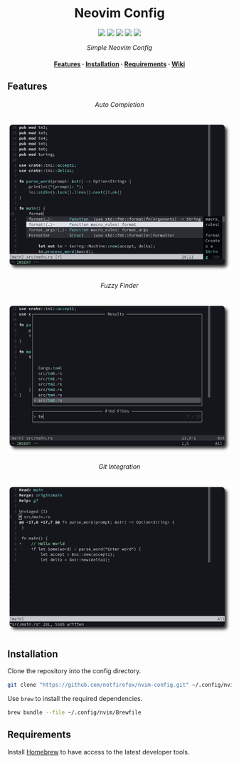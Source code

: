 <h1 align="center">Neovim Config</h1>

<p align="center">
  <a href="https://www.open-std.org/jtc1/sc22/wg14/"><img src="https://img.shields.io/badge/c-%2300599C.svg?style=flat&logo=c&logoColor=white"></a>
  <a href="https://isocpp.org/"><img src="https://img.shields.io/badge/c++-%2300599C.svg?style=flat&logo=c%2B%2B&logoColor=white"></a>
  <a href="https://www.lua.org/"><img src="https://img.shields.io/badge/lua-%232C2D72.svg?style=flat&logo=lua&logoColor=white"></a>
  <a href="https://www.rust-lang.org/"><img src="https://img.shields.io/badge/rust-%23000000.svg?style=flat&logo=rust&logoColor=white"></a>
  <a href="https://www.gnu.org/software/bash/"><img src="https://img.shields.io/badge/shell_script-%23121011.svg?style=flat&logo=gnu-bash&logoColor=white"></a>
</p>

<p align="center"><i>Simple Neovim Config</i></p>

<h4 align="center">
  <a href="#features">Features</a>
  ·
  <a href="#installation">Installation</a>
    ·
  <a href="#requirements">Requirements</a>
    ·
  <a href="https://github.com/notfirefox/nvim-config/wiki">Wiki</a>
</h4>

## Features
<div align="center">
  <h6>Auto Completion</h6>
  <img width="750" alt="screenshot-1" src="./assets/screenshot-1.png">
  <h6>Fuzzy Finder</h6>
  <img width="750" alt="screenshot-2" src="./assets/screenshot-2.png">
  <h6>Git Integration</h6>
  <img width="750" alt="screenshot-3" src="./assets/screenshot-3.png">
</div>

## Installation
Clone the repository into the config directory.
```sh
git clone "https://github.com/notfirefox/nvim-config.git" ~/.config/nvim
```

Use `brew` to install the required dependencies.
```sh
brew bundle --file ~/.config/nvim/Brewfile
```

## Requirements 
Install [Homebrew](https://brew.sh/) to have access to the latest developer tools.
